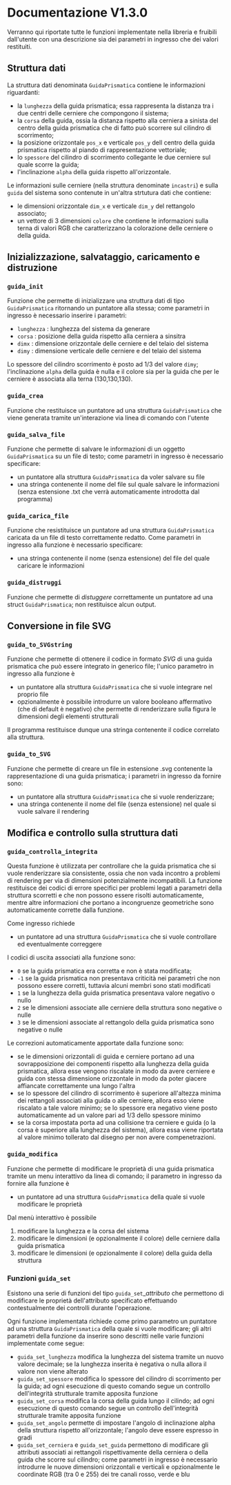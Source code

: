# Documentazione V1.3.0

Verranno qui riportate tutte le funzioni implementate nella libreria e fruibili dall'utente con una descrizione sia dei parametri in ingresso che dei valori restituiti.

## Struttura dati

La struttura dati denominata `GuidaPrismatica` contiene le informazioni riguardanti:
- la `lunghezza` della guida prismatica; essa rappresenta la distanza tra i due centri delle cerniere che compongono il sistema;
- la `corsa` della guida, ossia la distanza rispetto alla cerniera a sinista del centro della guida prismatica che di fatto può scorrere sul cilindro di scorrimento;
- la posizione orizzontale `pos_x` e verticale `pos_y` dell centro della guida prismatica rispetto al piando di rappresentazione vettoriale;
- lo `spessore` del cilindro di scorrimento collegante le due cerniere sul quale scorre la guida;
- l'inclinazione `alpha` della guida rispetto all'orizzontale.

Le informazioni sulle cerniere (nella struttura denominate `incastri`) e sulla `guida` del sistema sono contenute in un'altra strtutura dati che contiene:
- le dimensioni orizzontale `dim_x` e verticale `dim_y` del rettangolo associato;
- un vettore di 3 dimensioni `colore` che contiene le informazioni sulla terna di valori RGB che caratterizzano la colorazione delle cerniere o della guida.

## Inizializzazione, salvataggio, caricamento e distruzione
### `guida_init`
Funzione che permette di inizializzare una struttura dati di tipo `GuidaPrismatica` ritornando un puntatore alla stessa; come parametri in ingresso è necessario inserire i parametri:
- `lunghezza` : lunghezza del sistema da generare
- `corsa` : posizione della guida rispetto alla cerniera a sinsitra
- `dimx` : dimensione orizzontale delle cerniere e del telaio del sistema
- `dimy` : dimensione verticale delle cerniere e del telaio del sistema

Lo spessore del cilindro scorrimento è posto ad 1/3 del valore `dimy`; l'inclinazione `alpha` della guida è nulla e il colore sia per la guida che per le cerniere è associata alla terna (130,130,130).

### `guida_crea`
Funzione che restituisce un puntatore ad una struttura `GuidaPrismatica` che viene generata tramite un'interazione via linea di comando con l'utente

### `guida_salva_file`
Funzione che permette di salvare le informazioni di un oggetto `GuidaPrismatica` su un file di testo; come parametri in ingresso è necessario specificare:
- un puntatore alla struttura `GuidaPrismatica` da voler salvare su file
- una stringa contenente il nome del file sul quale salvare le informazioni (senza estensione .txt che verrà automaticamente introdotta dal programma)

### `guida_carica_file`
Funzione che resistituisce un puntatore ad una struttura `GuidaPrismatica` caricata da un file di testo correttamente redatto. Come parametri in ingresso alla funzione è necessario specificare:

- una stringa contenente il nome (senza estensione) del file del quale caricare le informazioni

### `guida_distruggi`
Funzione che permette di _distuggere_ correttamente un puntatore ad una struct `GuidaPrismatica`; non restituisce alcun output.

## Conversione in file SVG
### `guida_to_SVGstring`
Funzione che permette di ottenere il codice in formato _SVG_ di una guida prismatica che può essere integrato in generico file; l'unico parametro in ingresso alla funzione è
- un puntatore alla struttura `GuidaPrismatica` che si vuole integrare nel proprio file
- opzionalmente è possibile introdurre un valore booleano affermativo (che di default è negativo) che permette di renderizzare sulla figura le dimensioni degli elementi strutturali

Il programma restituisce dunque una stringa contenente il codice correlato alla struttura.

### `guida_to_SVG`
Funzione che permette di creare un file in estensione .svg contenente la rappresentazione di una guida prismatica; i parametri in ingresso da fornire sono:
- un puntatore alla struttura `GuidaPrismatica` che si vuole renderizzare;
- una stringa contenente il nome del file (senza estensione) nel quale si vuole salvare il rendering

## Modifica e controllo sulla struttura dati
### `guida_controlla_integrita`
Questa funzione è utilizzata per controllare che la guida prismatica che si vuole renderizzare sia consistente, ossia che non vada incontro a problemi di rendering per via di dimensioni potenzialmente incompatibili.
La funzione restituisce dei codici di errore specifici per problemi legati a parametri della struttura scorretti e che non possono essere risolti automaticamente, mentre altre informazioni che portano a incongruenze geometriche sono automaticamente corrette dalla funzione.

Come ingresso richiede
- un puntatore ad una struttura `GuidaPrismatica` che si vuole controllare ed eventualmente correggere

I codici di uscita associati alla funzione sono:
- `0` se la guida prismatica era corretta e non è stata modificata;
- `-1` se la guida prismatica non presentava criticità nei parametri che non possono essere corretti, tuttavia alcuni membri sono stati modificati
- `1` se la lunghezza della guida prismatica presentava valore negativo o nullo
- `2` se le dimensioni associate alle cerniere della struttura sono negative o nulle
- `3` se le dimensioni associate al rettangolo della guida prismatica sono negative o nulle

Le correzioni automaticamente apportate dalla funzione sono:
- se le dimensioni orizzontali di guida e cerniere portano ad una sovrapposizione dei componenti rispetto alla lunghezza della guida prismatica, allora esse vengono riscalate in modo da avere cerniere e guida con stessa dimensione orizzontale in modo da poter giacere affiancate correttamente una lungo l'altra
- se lo spessore del cilindro di scorrimento è superiore all'altezza minima dei rettangoli associati alla guida o alle cerniere, allora esso viene riscalato a tale valore minimo; se lo spessore era negativo viene posto automaticamente ad un valore pari ad 1/3 dello spessore minimo
- se la corsa impostata porta ad una collisione tra cerniere e guida (o la corsa è superiore alla lunghezza del sistema), allora essa viene riportata al valore minimo tollerato dal disegno per non avere compenetrazioni.

### `guida_modifica`
Funzione che permette di modificare le proprietà di una guida prismatica tramite un menu interattivo da linea di comando; il parametro in ingresso da fornire alla funzione è
- un puntatore ad una struttura `GuidaPrismatica` della quale si vuole modificare le proprietà

Dal menù interattivo è possibile

1. modificare la lunghezza e la corsa del sistema
2. modificare le dimensioni (e opzionalmente il colore) delle cerniere dalla guida prismatica
3. modificare le dimensioni (e opzionalmente il colore) della guida della struttura

### Funzioni `guida_set`
Esistono una serie di funzioni del tipo `guida_set`__attributo_ che permettono di modificare le proprietà dell'attributo specificato effettuando contestualmente dei controlli durante l'operazione.

Ogni funzione implementata richiede come primo parametro un puntatore ad una struttura `GuidaPrismatica` della quale si vuole modificare; gli altri parametri della funzione da inserire sono descritti nelle varie funzioni implementate come segue:

- `guida_set_lunghezza` modifica la lunghezza del sistema tramite un nuovo valore decimale; se la lunghezza inserita è negativa o nulla allora il valore non viene alterato
- `guida_set_spessore` modifica lo spessore del cilindro di scorrimento per la guida; ad ogni esecuzione di questo comando segue un controllo dell'integrità strutturale tramite apposita funzione
- `guida_set_corsa` modifica la corsa della guida lungo il cilindo; ad ogni esecuzione di questo comando segue un controllo dell'integrità strutturale tramite apposita funzione
- `guida_set_angolo` permette di impostare l'angolo di inclinazione alpha della struttura rispetto all'orizzontale; l'angolo deve essere espresso in gradi
- `guida_set_cerniera` e `guida_set_guida` permettono di modificare gli attributi associati ai rettangoli rispettivamente della cerniera o della guida che scorre sul cilindro; come parametri in ingresso è necessario introdurre le nuove dimensioni orizzontali e verticali e opzionalmente le coordinate RGB (tra 0 e 255) dei tre canali rosso, verde e blu 

